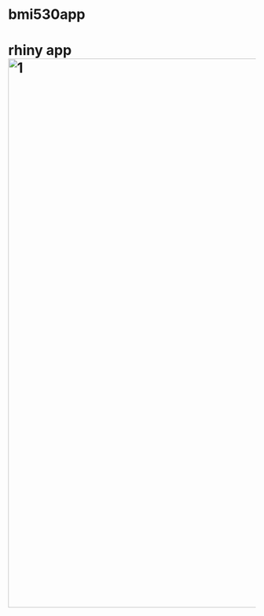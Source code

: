 # bmi530app
# rhiny app<img width="1118" alt="1" src="https://user-images.githubusercontent.com/123513313/236334935-208252ff-8935-4315-861c-cbcc1897c141.png">

